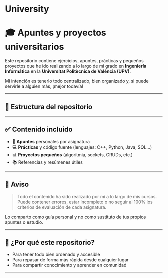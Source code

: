 # University

# 🎓 Apuntes y proyectos universitarios

Este repositorio contiene ejercicios, apuntes, prácticas y pequeños proyectos que he ido realizando a lo largo de mi grado en **Ingeniería Informática** en la **Universitat Politècnica de València (UPV)**.

Mi intención es tenerlo todo centralizado, bien organizado y, si puede servirle a alguien más, ¡mejor todavía!

---

## 📁 Estructura del repositorio

---

## ✅ Contenido incluido

- 📝 **Apuntes** personales por asignatura  
- 💻 **Prácticas** y código fuente (lenguajes: C++, Python, Java, SQL…)  
- 📊 **Proyectos pequeños** (algoritmia, sockets, CRUDs, etc.)  
- 📚 Referencias y resúmenes útiles

---

## 🚧 Aviso

> Todo el contenido ha sido realizado por mí a lo largo de mis cursos. Puede contener errores, estar incompleto o no seguir al 100% los criterios de evaluación de cada asignatura.

Lo comparto como guía personal y no como sustituto de tus propios apuntes o estudio.

---

## 🧠 ¿Por qué este repositorio?

- Para tener todo bien ordenado y accesible
- Para repasar de forma más rápida desde cualquier lugar
- Para compartir conocimiento y aprender en comunidad

---
